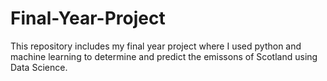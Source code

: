 # Final-Year-Project
This repository includes my final year project where I used python and machine learning to determine and predict the emissons of Scotland using Data Science. 
